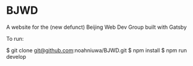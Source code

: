 # BJWD
A website for the (new defunct) Beijing Web Dev Group built with Gatsby

To run:

$ git clone git@github.com:noahniuwa/BJWD.git
$ npm install
$ npm run develop
